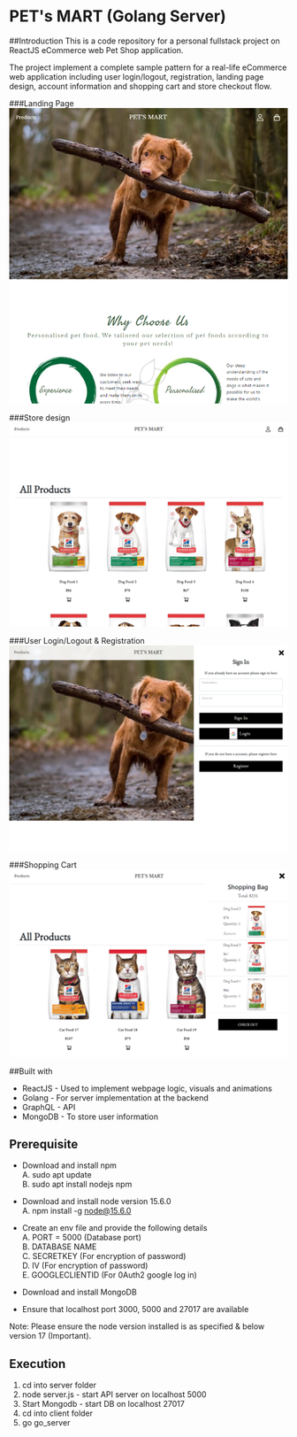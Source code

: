 # PET's MART (Golang Server)

##Introduction
This is a code repository for a personal fullstack project on ReactJS eCommerce web Pet Shop application. 

The project implement a complete sample pattern for a real-life eCommerce web application including user login/logout, registration, landing page design, account information and shopping cart and store checkout flow. 

###Landing Page
![img_4.png](img_4.png)

###Store design
![img.png](img.png)

###User Login/Logout & Registration
![img_1.png](img_1.png)

###Shopping Cart
![img_2.png](img_2.png)

##Built with
- ReactJS - Used to implement webpage logic, visuals and animations
- Golang - For server implementation at the backend
- GraphQL - API 
- MongoDB - To store user information

## Prerequisite
- Download and install npm  
    A. sudo apt update\
    B. sudo apt install nodejs npm



- Download and install node version 15.6.0\
    A. npm install -g node@15.6.0


- Create an env file and provide the following details\
    A. PORT = 5000 (Database port)\
    B. DATABASE NAME\
    C. SECRETKEY (For encryption of password)\
    D. IV (For encryption of password)\
    E. GOOGLECLIENTID (For 0Auth2 google log in)


- Download and install MongoDB 


- Ensure that localhost port 3000, 5000 and 27017 are available

Note: Please ensure the node version installed is as specified & below version 17 (Important).

## Execution 

1. cd into server folder
2. node server.js - start API server on localhost 5000
3. Start Mongodb - start DB on localhost 27017
4. cd into client folder
5. go go_server



